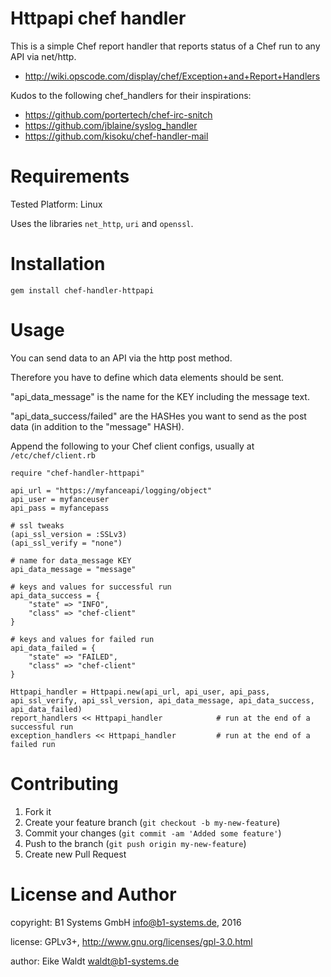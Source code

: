 Httpapi chef handler
===========

This is a simple Chef report handler that reports status of a Chef run
to any API via net/http.

* http://wiki.opscode.com/display/chef/Exception+and+Report+Handlers

Kudos to the following chef_handlers for their inspirations:
* https://github.com/portertech/chef-irc-snitch
* https://github.com/jblaine/syslog_handler
* https://github.com/kisoku/chef-handler-mail


Requirements
============

Tested Platform: Linux

Uses the libraries `net_http`, `uri` and `openssl`.


Installation
============

    gem install chef-handler-httpapi


Usage
============

You can send data to an API via the http post method.

Therefore you have to define which data elements should be sent.

"api_data_message" is the name for the KEY including the message text.

"api_data_success/failed" are the HASHes you want to send as the post data (in addition to the "message" HASH).


Append the following to your Chef client configs, usually at `/etc/chef/client.rb`

    require "chef-handler-httpapi"

	api_url = "https://myfanceapi/logging/object"
	api_user = myfanceuser
	api_pass = myfancepass

	# ssl tweaks
	(api_ssl_version = :SSLv3)
	(api_ssl_verify = "none")

	# name for data_message KEY
	api_data_message = "message"

	# keys and values for successful run
	api_data_success = {
		"state" => "INFO",
		"class" => "chef-client"
	}

	# keys and values for failed run
	api_data_failed = {
		"state" => "FAILED",
		"class" => "chef-client"
	}

	Httpapi_handler = Httpapi.new(api_url, api_user, api_pass, api_ssl_verify, api_ssl_version, api_data_message, api_data_success, api_data_failed)
	report_handlers << Httpapi_handler            # run at the end of a successful run
	exception_handlers << Httpapi_handler         # run at the end of a failed run


Contributing
============

1. Fork it
2. Create your feature branch (`git checkout -b my-new-feature`)
3. Commit your changes (`git commit -am 'Added some feature'`)
4. Push to the branch (`git push origin my-new-feature`)
5. Create new Pull Request


License and Author
============

copyright: B1 Systems GmbH <info@b1-systems.de>, 2016

license:   GPLv3+, http://www.gnu.org/licenses/gpl-3.0.html

author:    Eike Waldt <waldt@b1-systems.de>
